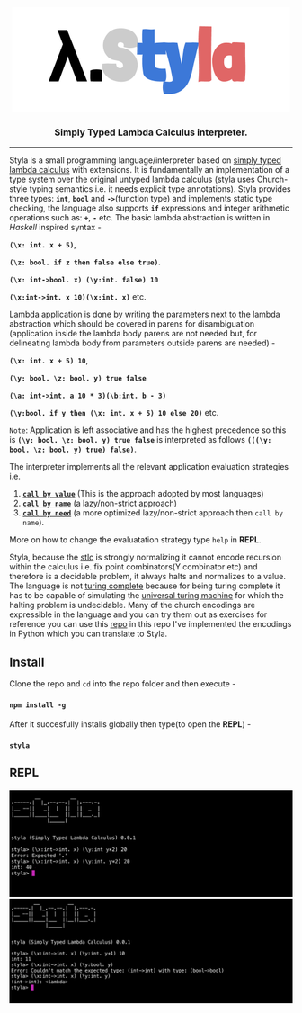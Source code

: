 <div align="center">
<img src="./static/styla.png" />
<h3> Simply Typed Lambda Calculus interpreter. </h3>
</div>
<hr></hr>

Styla is a small programming language/interpreter based on [simply typed lambda calculus](https://en.wikipedia.org/wiki/Simply_typed_lambda_calculus) with extensions. It is fundamentally an implementation of a type system over the original untyped lambda calculus (styla uses Church-style typing semantics i.e. it needs explicit type annotations). Styla provides three types: **`int`**, **`bool`** and **`->`**(function type) and implements static type checking, the language also supports **`if`** expressions and integer arithmetic operations such as:  **`+`**, **`-`** etc. The basic lambda abstraction is written in *Haskell* inspired syntax - 

**`(\x: int. x + 5)`**,

**`(\z: bool. if z then false else true)`**. 

**`(\x: int->bool. x) (\y:int. false) 10`**

**`(\x:int->int. x 10)(\x:int. x)`** etc.

Lambda application is done by writing the parameters next to the lambda abstraction which should be covered in parens for disambiguation (application inside the lambda body parens are not needed but, for delineating lambda body from parameters outside parens are needed) -

**`(\x: int. x + 5) 10`**,  

**`(\y: bool. \z: bool. y) true false`** 

**`(\a: int->int. a 10 * 3)(\b:int. b - 3)`** 

**`(\y:bool. if y then (\x: int. x + 5) 10 else 20)`** etc. 

`Note`: Application is left associative and has the highest precedence so this is **`(\y: bool. \z: bool. y) true false`** is interpreted as follows **`(((\y: bool. \z: bool. y) true) false)`**. 

The interpreter implements all the relevant application evaluation strategies i.e. 
1. [**`call by value`**](https://en.wikipedia.org/wiki/Evaluation_strategy#Call_by_value) (This is the approach adopted by most languages) 
2. [**`call by name`**](https://en.wikipedia.org/wiki/Evaluation_strategy#Call_by_name) (a lazy/non-strict approach)  
3. [**`call by need`**](https://en.wikipedia.org/wiki/Evaluation_strategy#Call_by_need) (a more optimized lazy/non-strict approach then `call by name`). 

More on how to change the evaluatation strategy type `help` in **REPL**.

Styla, because the [stlc](https://en.wikipedia.org/wiki/Simply_typed_lambda_calculus) is strongly normalizing it cannot encode recursion within the calculus i.e. fix point combinators(Y combinator etc) and therefore is a decidable problem, it always halts and normalizes to a value. The language is not [turing complete](https://en.wikipedia.org/wiki/Turing_completeness) because for being turing complete it has to be capable of simulating the [universal turing machine](https://en.wikipedia.org/wiki/Universal_Turing_machine) for which the halting problem is undecidable. Many of the church encodings are expressible in the language and you can try them out as exercises for reference you can use this [repo](https://github.com/archanpatkar/ChurchEncodings) in this repo I've implemented the encodings in Python which you can translate to Styla.

## Install
Clone the repo and `cd` into the repo folder and then execute -
#### `npm install -g`
After it succesfully installs globally then type(to open the **REPL**) -
#### `styla`

## REPL

<img src="./static/repl.png" />

<img src="./static/repl2.png" />
